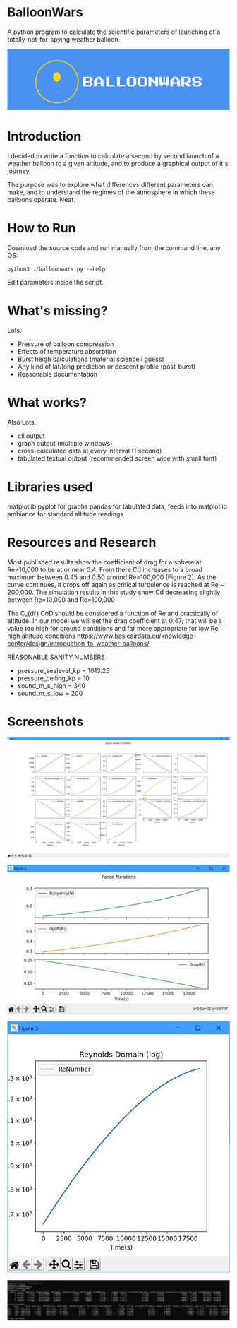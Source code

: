 # BalloonWars 

A python program to calculate the scientific parameters of launching of a totally-not-for-spying weather balloon.

![BalloonWars Logo](logo/balloonwars-logo-cropped.png?raw=true "BalloonWars Logo")

# Introduction

I decided to write a function to calculate a second by second launch of a weather balloon to a given altitude, and to produce a graphical output of it's journey.

The purpose was to explore what differences different parameters can make, and to understand the regimes of the atmosphere in which these balloons operate.  Neat.


# How to Run

Download the source code and run manually from the command line, any OS: 
```
python3 ./balloonwars.py --help
```
Edit parameters inside the script.


# What's missing? 

Lots.  

- Pressure of balloon compression
- Effects of temperature absorbtion
- Burst heigh calculations (material science i guess)
- Any kind of lat/long prediction or descent profile (post-burst)
- Reasonable documentation


# What works? 

Also Lots.

- cli output 
- graph output (multiple windows)
- cross-calculated data at every interval (1 second)
- tabulated textual output (recommended screen wide with small font)


# Libraries used

matplotlib.pyplot for graphs
pandas for tabulated data, feeds into matplotlib
ambiance for standard altitude readings


# Resources and Research

Most published results show the coefficient of drag for a sphere at Re=10,000 to
be at or near 0.4. From there Cd increases to a broad maximum between 0.45 and 0.50
around Re=100,000 (Figure 2). As the curve continues, it drops off again as critical
turbulence is reached at Re ~ 200,000. The simulation results in this study show Cd
decreasing slightly between Re=10,000 and Re=100,000

The C_{dr} CoD should be considered a function of Re and practically of altitude. 
In our model we will set the drag coefficient at 0.47; 
that will be a value too high for ground conditions and far more appropriate for low Re high altitude conditions
https://www.basicairdata.eu/knowledge-center/design/introduction-to-weather-balloons/

REASONABLE SANITY NUMBERS    
- pressure_sealevel_kp = 1013.25
- pressure_ceiling_kp = 10 
- sound_m_s_high = 340
- sound_m_s_low = 200


# Screenshots


![BalloonWars Various](screenshots/BalloonWars-Figure-1-Various.PNG?raw=true "Figure-1-Various")

![BalloonWars Newtons](screenshots/BalloonWars-Figure-2-Newtons.PNG?raw=true "Figure-2-Newtons")

![BalloonWars Reynolds](screenshots/BalloonWars-Figure-3-Reynolds-Domains.PNG?raw=true "Figure-3-Reynolds")

![BalloonWars CLI Output](screenshots/BalloonWars-Figure-4-CLI-output.PNG?raw=true "Figure-4-CLI-output")
